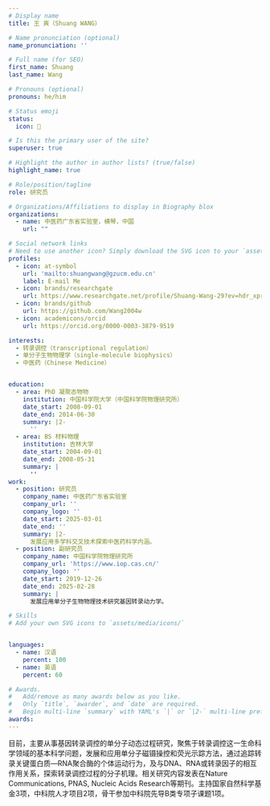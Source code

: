 ```yaml
---
# Display name
title: 王 爽（Shuang WANG）

# Name pronunciation (optional)
name_pronunciation: ''

# Full name (for SEO)
first_name: Shuang
last_name: Wang

# Pronouns (optional)
pronouns: he/him

# Status emoji
status:
  icon: 🚀

# Is this the primary user of the site?
superuser: true

# Highlight the author in author lists? (true/false)
highlight_name: true

# Role/position/tagline
role: 研究员

# Organizations/Affiliations to display in Biography blox
organizations:
  - name: 中医药广东省实验室，横琴，中国
    url: ""

# Social network links
# Need to use another icon? Simply download the SVG icon to your `assets/media/icons/` folder.
profiles:
  - icon: at-symbol
    url: 'mailto:shuangwang@gzucm.edu.cn'
    label: E-mail Me
  - icon: brands/researchgate
    url: https://www.researchgate.net/profile/Shuang-Wang-29?ev=hdr_xprf
  - icon: brands/github
    url: https://github.com/Wang2004w
  - icon: academicons/orcid
    url: https://orcid.org/0000-0003-3879-9519

interests:
  - 转录调控（transcriptional regulation）
  - 单分子生物物理学（single-molecule biophysics）
  - 中医药（Chinese Medicine）


education:
  - area: PhD 凝聚态物物
    institution: 中国科学院大学（中国科学院物理研究所）
    date_start: 2008-09-01
    date_end: 2014-06-30
    summary: |2-
      ''
  - area: BS 材料物理
    institution: 吉林大学
    date_start: 2004-09-01
    date_end: 2008-05-31
    summary: |
      ''
work:
  - position: 研究员
    company_name: 中医药广东省实验室
    company_url: ''
    company_logo: ''
    date_start: 2025-03-01
    date_end: ''
    summary: |2-
      发展应用多学科交叉技术探索中医药科学内涵。
  - position: 副研究员
    company_name: 中国科学院物理研究所
    company_url: 'https://www.iop.cas.cn/'
    company_logo: ''
    date_start: 2019-12-26
    date_end: 2025-02-28
    summary: |
      发展应用单分子生物物理技术研究基因转录动力学。

# Skills
# Add your own SVG icons to `assets/media/icons/`


languages:
  - name: 汉语
    percent: 100
  - name: 英语
    percent: 60

# Awards.
#   Add/remove as many awards below as you like.
#   Only `title`, `awarder`, and `date` are required.
#   Begin multi-line `summary` with YAML's `|` or `|2-` multi-line prefix and indent 2 spaces below.
awards:
---
```


目前，主要从事基因转录调控的单分子动态过程研究，聚焦于转录调控这一生命科学领域的基本科学问题，发展和应用单分子磁镊操控和荧光示踪方法，通过追踪转录关键蛋白质—RNA聚合酶的个体运动行为，及与DNA、RNA或转录因子的相互作用关系，探索转录调控过程的分子机理。相关研究内容发表在Nature Communications, PNAS, Nucleic Acids Research等期刊。主持国家自然科学基金3项，中科院人才项目2项，骨干参加中科院先导B类专项子课题1项。
